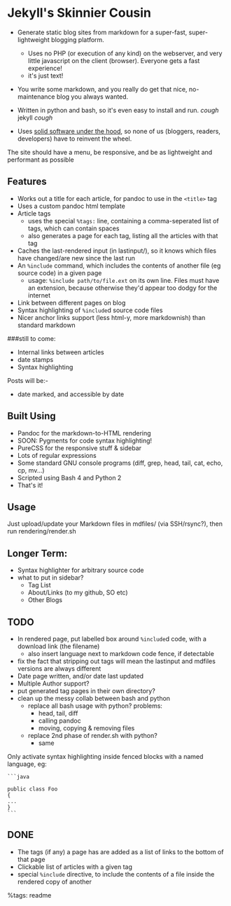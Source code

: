 Jekyll's Skinnier Cousin
========================


* Generate static blog sites from markdown for a super-fast, super-lightweight blogging platform.
	- Uses no PHP (or execution of any kind) on the webserver, 
	and very little javascript on the client (browser). Everyone gets a fast experience!
	- it's just text!
* You write some markdown, and you really do get that nice, no-maintenance blog you always wanted.
* Written in python and bash, so it's even easy to install and run. *cough* jekyll *cough*

* Uses [solid software under the hood](#builton), so none of us (bloggers, readers, developers) have to reinvent the wheel.

The site should have a menu, be responsive, and be as lightweight and performant as possible

Features
--------


* Works out a title for each article, for pandoc to use in the `<title>` tag
* Uses a custom pandoc html template
* Article tags
    - uses the special `%tags:` line, containing a comma-seperated list of tags, which can contain spaces
    - also generates a page for each tag, listing all the articles with that tag
* Caches the last-rendered input (in lastinput/), so it knows which files have changed/are new since the last run
* An `%include` command, which includes the contents of another file (eg source code) in a given page
	- usage: `%include path/to/file.ext` on its own line. Files must have an extension, because otherwise they'd appear too dodgy for the internet
* Link between different pages on blog
* Syntax highlighting of `%include`d source code files
* Nicer anchor links support (less html-y, more markdownish) than standard markdown

###still to come:

* Internal links between articles
* date stamps
* Syntax highlighting

Posts will be:-

* date marked, and accessible by date

<a name="builton"></a>Built Using
-----------

* Pandoc for the markdown-to-HTML rendering
* SOON: Pygments for code syntax highlighting!
* PureCSS for the responsive stuff & sidebar
* Lots of regular expressions
* Some standard GNU console programs (diff, grep, head, tail, cat, echo, cp, mv...)
* Scripted using Bash 4 and Python 2
* That's it!


Usage
---

Just upload/update your Markdown files in mdfiles/ (via SSH/rsync?), then run rendering/render.sh
	

Longer Term:
------------
* Syntax highlighter for arbitrary source code
* what to put in sidebar?
	- Tag List
	- About/Links (to my github, SO etc)
	- Other Blogs

TODO
----
* In rendered page, put labelled box around `%include`d code, with a download link (the filename)
	- also insert language next to markdown code fence, if detectable
* fix the fact that stripping out tags will mean the lastinput and mdfiles versions are always different
* Date page written, and/or date last updated
* Multiple Author support?
* put generated tag pages in their own directory?
* clean up the messy collab between bash and python
	- replace all bash usage with python? problems:
		* head, tail, diff
		* calling pandoc
		* moving, copying & removing files
	- replace 2nd phase of render.sh with python?
		* same

Only activate syntax highlighting inside fenced blocks with a named language, eg:


	```java

	public class Foo
	{
	...
	}
	```


DONE
----
* The tags (if any) a page has are added as a list of links to the bottom of that page
* Clickable list of articles with a given tag
* special `%include` directive, to include the contents of a file inside the rendered copy of another

%tags: readme
